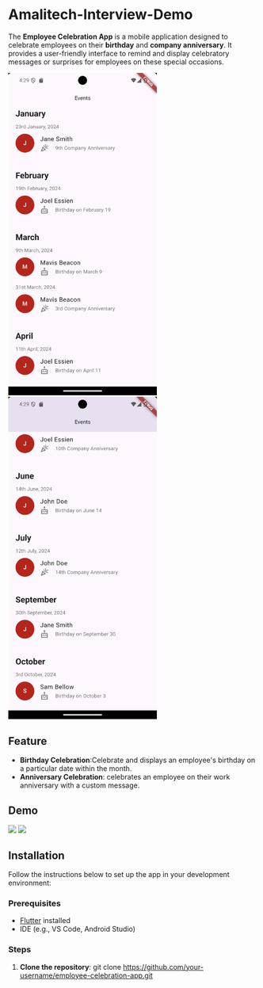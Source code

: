 # Amalitech-Interview-Demo

The **Employee Celebration App** is a mobile application designed to celebrate employees on their **birthday** and **company anniversary**. It provides a user-friendly interface to remind and display celebratory messages or surprises for employees on these special occasions.

<img src="./assets/screen-shot-1.png" width="300" /> <img src="./assets/screen-shot-2.png" width="300" />

## Feature
- **Birthday Celebration**:Celebrate and displays an employee's birthday on a particular date within the month.
- **Anniversary Celebration**: celebrates an employee on their work anniversary with a custom message.

## Demo
<img src="./assets/app-demo.gif" width="350" /> <img src="./assets/app-demo.gif" width="350"/>

## Installation

Follow the instructions below to set up the app in your development environment:

### Prerequisites

- [Flutter](https://flutter.dev/docs/get-started/install) installed
- IDE (e.g., VS Code, Android Studio)

### Steps

1. **Clone the repository**:
   git clone https://github.com/your-username/employee-celebration-app.git
